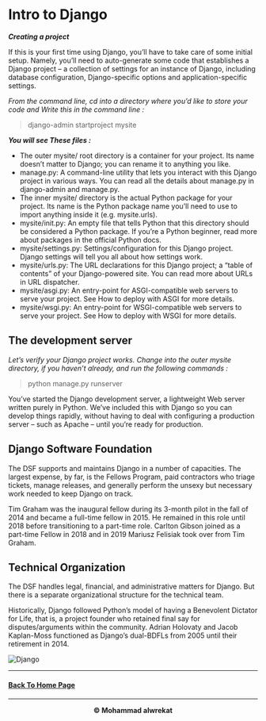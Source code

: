 # Intro to Django

***Creating a project***

If this is your first time using Django, you’ll have to take care of some initial setup. Namely,
you’ll need to auto-generate some code that establishes a Django project – a collection of settings for an instance of Django, 
including database configuration, Django-specific options and application-specific settings.

*From the command line, cd into a directory where you’d like to store your code and Write this in the command line :*

>  django-admin startproject mysite


***You will see These files :***

- The outer mysite/ root directory is a container for your project. Its name doesn’t matter to Django; you can rename it to anything you like.
- manage.py: A command-line utility that lets you interact with this Django project in various ways. You can read all the details about manage.py in django-admin and manage.py.
- The inner mysite/ directory is the actual Python package for your project. Its name is the Python package name you’ll need to use to import anything inside it (e.g. mysite.urls).
- mysite/init.py: An empty file that tells Python that this directory should be considered a Python package. If you’re a Python beginner, read more about packages in the official Python docs.
- mysite/settings.py: Settings/configuration for this Django project. Django settings will tell you all about how settings work.
- mysite/urls.py: The URL declarations for this Django project; a “table of contents” of your Django-powered site. You can read more about URLs in URL dispatcher.
- mysite/asgi.py: An entry-point for ASGI-compatible web servers to serve your project. See How to deploy with ASGI for more details.
- mysite/wsgi.py: An entry-point for WSGI-compatible web servers to serve your project. See How to deploy with WSGI for more details.

## The development server

*Let’s verify your Django project works. Change into the outer mysite directory, if you haven’t already, and run the following commands :*

> python manage.py runserver

You’ve started the Django development server, a lightweight Web server written purely in Python. We’ve included this with Django so you can develop things rapidly, 
without having to deal with configuring a production server – such as Apache – until you’re ready for production.

## Django Software Foundation

The DSF supports and maintains Django in a number of capacities. The largest expense, by far, is the Fellows Program, paid contractors who triage tickets, manage releases,
and generally perform the unsexy but necessary work needed to keep Django on track.

Tim Graham was the inaugural fellow during its 3-month pilot in the fall of 2014 and became a full-time fellow in 2015. He remained in this role until 2018 before transitioning to a part-time role.
Carlton Gibson joined as a part-time Fellow in 2018 and in 2019 Mariusz Felisiak took over from Tim Graham.

## Technical Organization

The DSF handles legal, financial, and administrative matters for Django. 
But there is a separate organizational structure for the technical team.

Historically, Django followed Python’s model of having a Benevolent Dictator for Life, that is, a project founder who retained final say for disputes/arguments within the community. 
Adrian Holovaty and Jacob Kaplan-Moss functioned as Django’s dual-BDFLs from 2005 until their retirement in 2014.


![Django](https://encrypted-tbn0.gstatic.com/images?q=tbn:ANd9GcR3UBgazU5UU1XOY-G0WTGbnDwMCcXauelFXA&usqp=CAU)

---
#### [Back To Home Page](https://mhmadwrekat.github.io/reading-notes)

---
<b>
<p align="center">
© Mohammad alwrekat
</p>
